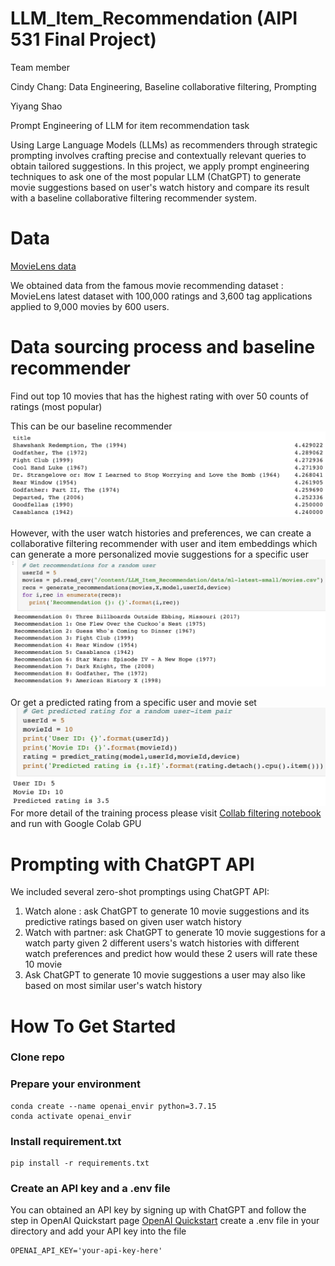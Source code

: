 # LLM_Item_Recommendation (AIPI 531 Final Project)
Team member

Cindy Chang: Data Engineering, Baseline collaborative filtering, Prompting

Yiyang Shao

Prompt Engineering of LLM for item recommendation task

Using Large Language Models (LLMs) as recommenders through strategic prompting involves crafting precise and contextually relevant queries to obtain tailored suggestions. In this project, we apply prompt engineering techniques to ask one of the most popular LLM (ChatGPT) to generate movie suggestions based on user's watch history and compare its result with a baseline collaborative filtering recommender system.

# Data
[MovieLens data](https://grouplens.org/datasets/movielens/)

We obtained data from the famous movie recommending dataset : MovieLens latest dataset with 100,000 ratings and 3,600 tag applications applied to 9,000 movies by 600 users.

# Data sourcing process and baseline recommender
Find out top 10 movies that has the highest rating with over 50 counts of ratings (most popular)

This can be our baseline recommender
![Screenshot](https://github.com/changyuhsin1999/LLM_Item_Recommendation/blob/main/images/Screenshot%202023-12-07%20at%203.26.53%20PM.png)

However, with the user watch histories and preferences, we can create a collaborative filtering recommender with user and item embeddings which can generate a more personalized movie suggestions for a specific user
![Screenshot](https://github.com/changyuhsin1999/LLM_Item_Recommendation/blob/main/images/Screenshot%202023-12-07%20at%203.45.29%20PM.png)

Or get a predicted rating from a specific user and movie set
![Screenshot](https://github.com/changyuhsin1999/LLM_Item_Recommendation/blob/main/images/Screenshot%202023-12-07%20at%203.53.37%20PM.png)
For more detail of the training process please visit [Collab filtering notebook](https://github.com/changyuhsin1999/LLM_Item_Recommendation/blob/main/Baseline_collab_filtering_movie_rec.ipynb) and run with Google Colab GPU

# Prompting with ChatGPT API
We included several zero-shot promptings using ChatGPT API:

1. Watch alone : ask ChatGPT to generate 10 movie suggestions and its predictive ratings based on given user watch history
2. Watch with partner: ask ChatGPT to generate 10 movie suggestions for a watch party given 2 different users's watch histories with different watch preferences and predict how would these 2 users will rate these 10 movie
3. Ask ChatGPT to generate 10 movie suggestions a user may also like based on most similar user's watch history

# How To Get Started
### Clone repo
### Prepare your environment

```
conda create --name openai_envir python=3.7.15
conda activate openai_envir
```
### Install requirement.txt

```
pip install -r requirements.txt
```
### Create an API key and a .env file
You can obtained an API key by signing up with ChatGPT and follow the step in OpenAI Quickstart page [OpenAI Quickstart](https://platform.openai.com/docs/quickstart?context=python)
create a .env file in your directory and add your API key into the file

```
OPENAI_API_KEY='your-api-key-here'
```
